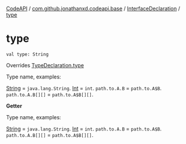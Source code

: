 [CodeAPI](../../index.md) / [com.github.jonathanxd.codeapi.base](../index.md) / [InterfaceDeclaration](index.md) / [type](.)

# type

`val type: String`

Overrides [TypeDeclaration.type](../-type-declaration/type.md)

Type name, examples:

[String](#) = `java.lang.String`.
[Int](#) = `int`.
`path.to.A.B` = `path.to.A$B`.
`path.to.A.B[][]` = `path.to.A$B[][]`.

**Getter**

Type name, examples:

[String](#) = `java.lang.String`.
[Int](#) = `int`.
`path.to.A.B` = `path.to.A$B`.
`path.to.A.B[][]` = `path.to.A$B[][]`.

